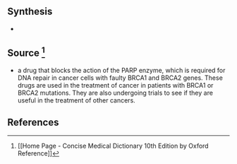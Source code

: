 ## Synthesis
- 
## Source [^1]
- a drug that blocks the action of the PARP enzyme, which is required for DNA repair in cancer cells with faulty BRCA1 and BRCA2 genes. These drugs are used in the treatment of cancer in patients with BRCA1 or BRCA2 mutations. They are also undergoing trials to see if they are useful in the treatment of other cancers.
## References

[^1]: [[Home Page - Concise Medical Dictionary 10th Edition by Oxford Reference]]